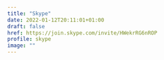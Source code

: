 ```yaml
---
title: "Skype"
date: 2022-01-12T20:11:01+01:00
draft: false
href: https://join.skype.com/invite/HWekrRG6nROP
profile: skype
image: ""
---
```

